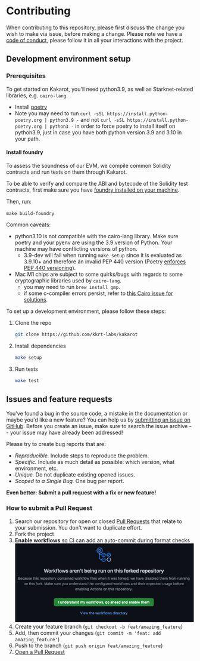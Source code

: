 # Contributing

When contributing to this repository, please first discuss the change you wish
to make via issue, before making a change. Please note we have a
[code of conduct](CODE_OF_CONDUCT.md), please follow it in all your interactions
with the project.

## Development environment setup

### Prerequisites

To get started on Kakarot, you'll need python3.9, as well as Starknet-related
libraries, e.g. `cairo-lang`.

- Install [poetry](https://python-poetry.org/docs/)
- Note you may need to run `curl -sSL https://install.python-poetry.org | python3.9 -` and not `curl -sSL https://install.python-poetry.org | python3 -` in order to force poetry to install itself on python3.9, just in case you have both python version 3.9 and 3.10 in your path.

#### Install foundry

To assess the soundness of our EVM, we compile common Solidity contracts and run
tests on them through Kakarot.

To be able to verify and compare the ABI and bytecode of the Solidity test
contracts, first make sure you have
[foundry installed on your machine](https://book.getfoundry.sh/getting-started/installation).

Then, run:

`make build-foundry`

Common caveats:

- python3.10 is not compatible with the cairo-lang library. Make sure poetry and
  your pyenv are using the 3.9 version of Python. Your machine may have
  conflicting versions of python.
  - 3.9-dev will fail when running `make setup` since it is evaluated as 3.9.10+
      and therefore an invalid PEP 440 version (Poetry
      [enforces PEP 440 versioning](https://python-poetry.org/docs/faq#why-does-poetry-enforce-pep-440-versions)). 
- Mac M1 chips are subject to some quirks/bugs with regards to some
  cryptographic libraries used by `cairo-lang`.
  - you may need to run `brew install gmp`.
  - if some c-compiler errors persist, refer to
    [this Cairo issue for solutions](https://github.com/OpenZeppelin/nile/issues/22).

To set up a development environment, please follow these steps:

1. Clone the repo

   ```sh
   git clone https://github.com/kkrt-labs/kakarot
   ```

2. Install dependencies

   ```sh
   make setup
   ```

3. Run tests

   ```sh
   make test
   ```

## Issues and feature requests

You've found a bug in the source code, a mistake in the documentation or maybe
you'd like a new feature? You can help us by
[submitting an issue on GitHub](https://github.com/kkrt-labs/kakarot/issues/new/choose).
Before you create an issue, make sure to search the issue archive -- your issue
may have already been addressed!

Please try to create bug reports that are:

- _Reproducible._ Include steps to reproduce the problem.
- _Specific._ Include as much detail as possible: which version, what
  environment, etc.
- _Unique._ Do not duplicate existing opened issues.
- _Scoped to a Single Bug._ One bug per report.

**Even better: Submit a pull request with a fix or new feature!**

### How to submit a Pull Request

1. Search our repository for open or closed
   [Pull Requests](https://github.com/kkrt-labs/kakarot/pulls) that relate to
   your submission. You don't want to duplicate effort.
2. Fork the project
3. **Enable workflows** so CI can add an auto-commit during format checks
   ![enable-workflow](/docs/img/github_workflows.png)
4. Create your feature branch (`git checkout -b feat/amazing_feature`)
5. Add, then commit your changes (`git commit -m 'feat: add amazing_feature'`)
6. Push to the branch (`git push origin feat/amazing_feature`)
7. [Open a Pull Request](https://github.com/kkrt-labs/kakarot/compare?expand=1)

